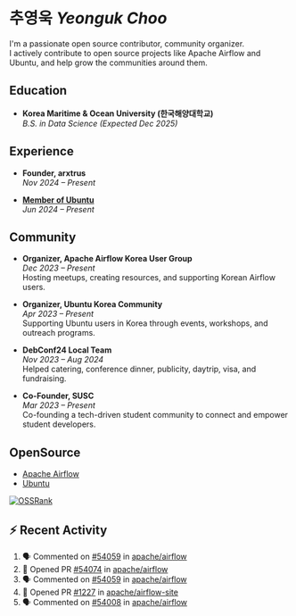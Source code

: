 # 추영욱 *Yeonguk Choo*

I'm a passionate open source contributor, community organizer.  
I actively contribute to open source projects like Apache Airflow and Ubuntu, and help grow the communities around them.  

## Education

- **Korea Maritime & Ocean University (한국해양대학교)**  
  *B.S. in Data Science (Expected Dec 2025)*  

## Experience
- **Founder, arxtrus**  
  _Nov 2024 – Present_  

- **[Member of Ubuntu](https://launchpad.net/~ubuntumembers)**  
  _Jun 2024 – Present_  


## Community

- **Organizer, Apache Airflow Korea User Group**  
  _Dec 2023 – Present_  
  Hosting meetups, creating resources, and supporting Korean Airflow users.

- **Organizer, Ubuntu Korea Community**  
  _Apr 2023 – Present_  
  Supporting Ubuntu users in Korea through events, workshops, and outreach programs.

- **DebConf24 Local Team**  
  _Nov 2023 – Aug 2024_  
  Helped catering, conference dinner, publicity, daytrip, visa, and fundraising.

- **Co-Founder, SUSC**  
  _Mar 2023 – Present_  
  Co-founding a tech-driven student community to connect and empower student developers.

## OpenSource
- [Apache Airflow](https://github.com/apache/airflow/pulls?q=is%3Apr+author%3Achoo121600+)
- [Ubuntu](https://launchpad.net/~choo121600)

[![OSSRank](https://ossrank.com/widget/1003272)](https://ossrank.com/c/1003272-yeonguk)


## :zap: Recent Activity
<!--START_SECTION:activity-->
1. 🗣 Commented on [#54059](https://github.com/apache/airflow/pull/54059#issuecomment-3148653804) in [apache/airflow](https://github.com/apache/airflow)
2. 💪 Opened PR [#54074](https://github.com/apache/airflow/pull/54074) in [apache/airflow](https://github.com/apache/airflow)
3. 🗣 Commented on [#54059](https://github.com/apache/airflow/pull/54059#issuecomment-3148641059) in [apache/airflow](https://github.com/apache/airflow)
4. 💪 Opened PR [#1227](https://github.com/apache/airflow-site/pull/1227) in [apache/airflow-site](https://github.com/apache/airflow-site)
5. 🗣 Commented on [#54008](https://github.com/apache/airflow/pull/54008#issuecomment-3147338852) in [apache/airflow](https://github.com/apache/airflow)
<!--END_SECTION:activity-->
